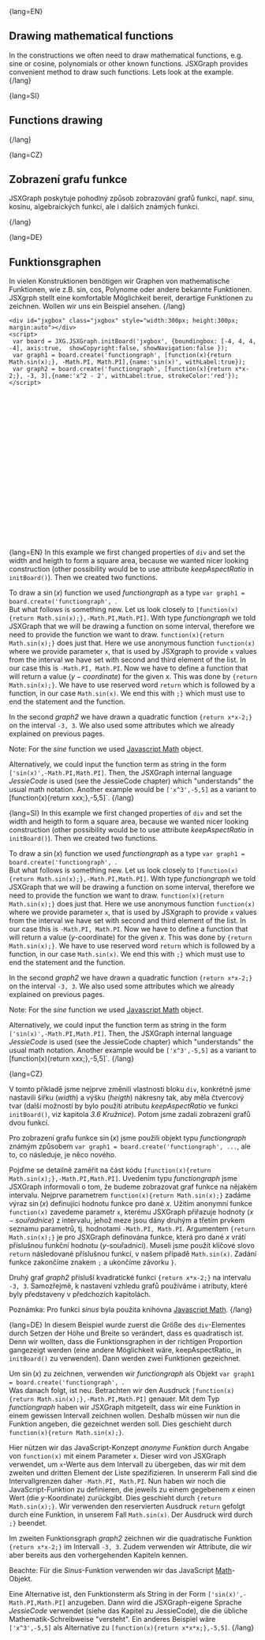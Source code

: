 {lang=EN}
## Drawing mathematical functions

In the constructions we often need to draw mathematical functions, e.g. sine or cosine, polynomials or other known functions.
JSXGraph provides convenient method to draw such functions. Lets look at the example.
{/lang}

{lang=SI}
## Functions drawing
{/lang}

{lang=CZ}
## Zobrazení grafu funkce

JSXGraph poskytuje pohodlný způsob zobrazování grafů funkcí, např. sinu, kosinu, algebraických funkcí, ale i dalších známých funkcí.

{/lang}

{lang=DE}
## Funktionsgraphen

In vielen Konstruktionen benötigen wir Graphen von mathematische Funktionen, wie z.B. sin, cos, Polynome oder andere bekannte Funktionen.
JSXgrph stellt eine komfortable Möglichkeit bereit, derartige Funktionen zu zeichnen.
Wollen wir uns ein Beispiel ansehen.
{/lang}

```JS
<div id="jxgbox" class="jxgbox" style="width:300px; height:300px; margin:auto"></div>
<script>
 var board = JXG.JSXGraph.initBoard('jxgbox', {boundingbox: [-4, 4, 4, -4], axis:true,  showCopyright:false, showNavigation:false });
 var graph1 = board.create('functiongraph', [function(x){return Math.sin(x);}, -Math.PI, Math.PI],{name:'sin(x)', withLabel:true});
 var graph2 = board.create('functiongraph', [function(x){return x*x-2;}, -3, 3],{name:'x^2 - 2', withLabel:true, strokeColor:'red'});
</script>
``` 

<div id="jxgbox" class="jxgbox" style="width:300px; height:300px; margin:auto"></div>
<script>
 var board = JXG.JSXGraph.initBoard('jxgbox', {boundingbox: [-4, 4, 4, -4], axis:true,  showCopyright:false, showNavigation:false });
 var graph1 = board.create('functiongraph', [function(x){return Math.sin(x);},-Math.PI,Math.PI],{name:'sin(x)', withLabel:true});
 var graph2 = board.create('functiongraph', [function(x){return x*x-2;},-3,3],{name:'x^2 - 2', withLabel:true, strokeColor:'red'});
</script>

{lang=EN}
In this example we first changed properties of `div` and set the width and heigth to form a square area, because we wanted
nicer looking construction (other possibility would be to use attribute _keepAspectRatio_ in `initBoard()`). Then we created
two functions.

To draw a $\sin (x)$ function we used _functiongraph_ as a type
`var graph1 = board.create('functiongraph', `.  
But what follows is something new.
Let us look closely to `[function(x){return Math.sin(x);},-Math.PI,Math.PI]`. With type _functiongraph_ we told JSXGraph that
we will be drawing a function on some interval, therefore we need to provide the function we want to draw.
`function(x){return Math.sin(x);}` does just that. Here we use anonymous function `function(x)` where we provide parameter `x`,
that is used by JSXgraph to provide `x` values from the interval we have set with second and third element of the list. In our
case this is `-Math.PI, Math.PI`. Now we have to define a function that will return a value ($y-coordinate$) for the given $x$.
This was done by `{return Math.sin(x);}`. We have to use reserved word `return` which is followed by a function, in our case
`Math.sin(x)`. We end this with `;}` which must use to end the statement and the function.

In the second _graph2_ we have drawn a quadratic function `{return x*x-2;}` on the interval `-3, 3`. We also used some attributes
which we already explained on previous pages.

Note: For the _sine_ function we used
[Javascript Math](https://developer.mozilla.org/en-US/docs/Web/JavaScript/Reference/Global_Objects/Math) object.

Alternatively, we could input the function term as string in the form
`['sin(x)',-Math.PI,Math.PI]`. Then, the JSXGraph internal language *JessieCode* is used (see the JessieCode chapter)
which "understands" the usual math notation.
Another example would be `['x^3',-5,5]` as a variant to [function(x){return x*x*x;},-5,5]`.
{/lang}

{lang=SI}
In this example we first changed properties of `div` and set the width and heigth to form a square area, because we wanted
nicer looking construction (other possibility would be to use attribute _keepAspectRatio_ in `initBoard()`). Then we created
two functions. 

To draw a $\sin (x)$ function we used _functiongraph_ as a type 
`var graph1 = board.create('functiongraph', `.  
But what follows is something new.
Let us look closely to `[function(x){return Math.sin(x);},-Math.PI,Math.PI]`. With type _functiongraph_ we told JSXGraph that
we will be drawing a function on some interval, therefore we need to provide the function we want to draw. 
`function(x){return Math.sin(x);}` does just that. Here we use anonymous function `function(x)` where we provide parameter `x`,
that is used by JSXgraph to provide `x` values from the interval we have set with second and third element of the list. In our 
case this is `-Math.PI, Math.PI`. Now we have to define a function that will return a value ($y$-coordinate) for the given $x$.
This was done by `{return Math.sin(x);}`. We have to use reserved word `return` which is followed by a function, in our case
`Math.sin(x)`. We end this with `;}` which must use to end the statement and the function.

In the second _graph2_ we have drawn a quadratic function `{return x*x-2;}` on the interval `-3, 3`. We also used some attributes
which we already explained on previous pages.

Note: For the _sine_ function we used
[Javascript Math](https://developer.mozilla.org/en-US/docs/Web/JavaScript/Reference/Global_Objects/Math) object.

Alternatively, we could input the function term as string in the form
`['sin(x)',-Math.PI,Math.PI]`. Then, the JSXGraph internal language *JessieCode* is used (see the JessieCode chapter)
which "understands" the usual math notation.
Another example would be `['x^3',-5,5]` as a variant to [function(x){return x*x*x;},-5,5]`.
{/lang}

{lang=CZ}

V tomto příkladě jsme nejprve změnili vlastnosti bloku `div`, konkrétně jsme nastavili šířku (*width*) a výšku (*heigth*)
nákresny tak, aby měla čtvercový tvar (další možností by bylo použití atributu _keepAspectRatio_ ve funkci `initBoard()`,
viz kapitola *3.6 Kružnice*). Potom jsme zadali zobrazení grafů dvou funkcí. 

Pro zobrazení grafu funkce $\sin (x)$ jsme použili objekt typu _functiongraph_ známým způsobem `var graph1 = board.create('functiongraph', ...`, 
ale to, co následuje, je něco nového. 

Pojďme se detailně zaměřit na část kódu `[function(x){return Math.sin(x);},-Math.PI,Math.PI]`.
Uvedením typu _functiongraph_ jsme JSXGraph informovali o tom, že budeme zobrazovat graf funkce na nějakém intervalu.
Nejprve parametrem `function(x){return Math.sin(x);}` zadáme výraz $\sin (x)$ definující hodnotu funkce pro dané $x$.
Užitím anonymní funkce `function(x)` zavedeme parametr `x`, kterému JSXGraph přiřazuje hodnoty ($x-souřadnice$) z intervalu, jehož 
meze jsou dány druhým a třetím prvkem seznamu parametrů, tj. hodnotami `-Math.PI, Math.PI`. 
Argumentem `{return Math.sin(x);}` je pro JSXGraph definována funkce, která pro dané $x$ vrátí příslušnou 
funkční hodnotu ($y$-souřadnici). Museli jsme použít klíčové slovo `return` následované příslušnou funkcí,
v našem případě `Math.sin(x)`. Zadání funkce zakončíme znakem `;` a ukončíme závorku `}`.

Druhý graf _graph2_ přísluší kvadratické funkci `{return x*x-2;}` na intervalu `-3, 3`. Samozřejmě, k nastavení vzhledu 
grafů používáme i atributy, které byly představeny v předchozích kapitolách.

Poznámka: Pro funkci _sinus_ byla použita knihovna [Javascript Math](https://developer.mozilla.org/en-US/docs/Web/JavaScript/Reference/Global_Objects/Math). 
{/lang}

{lang=DE}
In diesem Beispiel wurde zuerst die Größe des `div`-Elementes durch Setzen der Höhe und Breite so verändert, dass es quadratisch ist.
Denn wir wollten, dass die Funktionsgraphen in der richtigen Proportion gangezeigt werden (eine andere Möglichkeit wäre,
keepAspectRatio_ in `initBoard()` zu verwenden). Dann werden zwei Funktionen gezeichnet.

Um $\sin (x)$ zu zeichnen, verwenden wir _functiongraph_ als Objekt
`var graph1 = board.create('functiongraph', `.  
Was danach folgt, ist neu.
Betrachten wir den Ausdruck `[function(x){return Math.sin(x);},-Math.PI,Math.PI]` genauer.
Mit dem Typ _functiongraph_ haben wir JSXGraph mitgeteilt,
dass wir eine Funktion in einem gewissen Intervall zeichnen wollen.
Deshalb müssen wir nun die Funktion angeben, die gezeichnet werden soll. Dies geschieht durch
`function(x){return Math.sin(x);}`.

Hier nützen wir das JavaScript-Konzept *anonyme Funktion* durch Angabe von `function(x)` mit einem Parameter `x`.
Dieser wird von JSXGraph verwendet, um `x`-Werte aus dem Intervall zu übergeben, das wir mit dem zweiten und dritten
Element der Liste spezifizieren.
In unsererm Fall sind die Intervallgrenzen daher `-Math.PI, Math.PI`.
Nun haben wir noch die JavaScript-Funktion zu definieren, die jeweils zu einem
gegebenem $x$ einen Wert (die $y$-Koordinate) zurückgibt.
Dies geschieht durch `{return Math.sin(x);}`. Wir verwenden den reservierten Ausdruck `return` gefolgt durch eine Funktion, in unserem Fall
`Math.sin(x)`. Der Ausdruck wird durch `;}` beendet.

Im zweiten Funktionsgraph _graph2_ zeichnen wir die quadratische Funktion `{return x*x-2;}` im Intervall `-3, 3`. Zudem
verwenden wir Attribute, die wir aber bereits aus den vorhergehenden Kapiteln kennen.

Beachte: Für die _Sinus_-Funktion verwenden wir das JavaScript [Math](https://developer.mozilla.org/en-US/docs/Web/JavaScript/Reference/Global_Objects/Math)-Objekt.

Eine Alternative ist, den Funktionsterm als String in der Form
`['sin(x)',-Math.PI,Math.PI]` anzugeben. Dann wird die JSXGraph-eigene Sprache *JessieCode* verwendet (siehe das Kapitel zu JessieCode),
die die übliche Mathematik-Schreibweise "versteht". Ein anderes Beispiel wäre `['x^3',-5,5]` als Alternative zu
`[function(x){return x*x*x;},-5,5]`.
{/lang}
